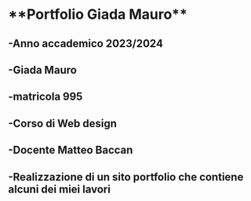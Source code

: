 <h1>**Portfolio Giada Mauro**</h1>

<h2>-Anno accademico 2023/2024</h2>

<h2>-Giada Mauro</h2>

<h2>-matricola 995</h2>

<h2>-Corso di Web design</h2>

<h2>-Docente Matteo Baccan</h2>

<h2>-Realizzazione di un sito portfolio che contiene alcuni dei miei lavori</h2>

